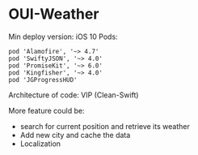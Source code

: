 # OUI-Weather

Min deploy version: iOS 10
Pods:

	pod 'Alamofire', '~> 4.7'
	pod 'SwiftyJSON', '~> 4.0'
	pod 'PromiseKit', '~> 6.0'
	pod 'Kingfisher', '~> 4.0'
	pod 'JGProgressHUD'
  

Architecture of code:
  VIP (Clean-Swift)
  
More feature could be: 
- search for current position and retrieve its weather
- Add new city and cache the data
- Localization
